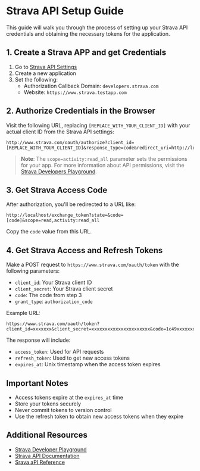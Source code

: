 # Strava API Setup Guide

This guide will walk you through the process of setting up your Strava API credentials and obtaining the necessary tokens for the application.

## 1. Create a Strava APP and get Credentials

1. Go to [Strava API Settings](https://www.strava.com/settings/api)
2. Create a new application
3. Set the following:
   - Authorization Callback Domain: `developers.strava.com`
   - Website: `https://www.strava.testapp.com`

## 2. Authorize Credentials in the Browser

Visit the following URL, replacing `[REPLACE_WITH_YOUR_CLIENT_ID]` with your actual client ID from the Strava API settings:
```
http://www.strava.com/oauth/authorize?client_id=[REPLACE_WITH_YOUR_CLIENT_ID]&response_type=code&redirect_uri=http://localhost/exchange_token&approval_prompt=force&scope=activity:read_all
```

> **Note**: The `scope=activity:read_all` parameter sets the permissions for your app. For more information about API permissions, visit the [Strava Developers Playground](https://developers.strava.com/playground/).

## 3. Get Strava Access Code

After authorization, you'll be redirected to a URL like:

```
http://localhost/exchange_token?state=&code=[code]&scope=read,activity:read_all
```

Copy the `code` value from this URL.

## 4. Get Strava Access and Refresh Tokens

Make a POST request to `https://www.strava.com/oauth/token` with the following parameters:

- `client_id`: Your Strava client ID
- `client_secret`: Your Strava client secret
- `code`: The code from step 3
- `grant_type`: `authorization_code`

Example URL:

```
https://www.strava.com/oauth/token?client_id=xxxxxxx&client_secret=xxxxxxxxxxxxxxxxxxxxxx&code=1c49xxxxxxxxxxxxxxxxxxxxxxx&grant_type=authorization_code
```

The response will include:
- `access_token`: Used for API requests
- `refresh_token`: Used to get new access tokens
- `expires_at`: Unix timestamp when the access token expires

## Important Notes

- Access tokens expire at the `expires_at` time
- Store your tokens securely
- Never commit tokens to version control
- Use the refresh token to obtain new access tokens when they expire

## Additional Resources

- [Strava Developer Playground](https://developers.strava.com/playground/)
- [Strava API Documentation](https://developers.strava.com/docs/)
- [Srava aPI Reference](https://developers.strava.com/docs/)